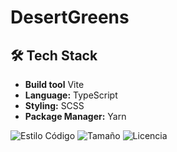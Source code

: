 # DesertGreens

## 🛠️ Tech Stack  
- **Build tool** Vite  
- **Language:** TypeScript  
- **Styling:** SCSS  
- **Package Manager:** Yarn  

![Estilo Código](https://github.com/enflujo/enflujo-plantilla-vite/actions/workflows/estilo-codigo.yml/badge.svg)
![Tamaño](https://img.shields.io/github/repo-size/enflujo/enflujo-plantilla-vite?color=%235757f7&label=Tama%C3%B1o%20repo&logo=open-access&logoColor=white)
![Licencia](https://img.shields.io/github/license/enflujo/enflujo-plantilla-vite?label=Licencia&logo=open-source-initiative&logoColor=white)
